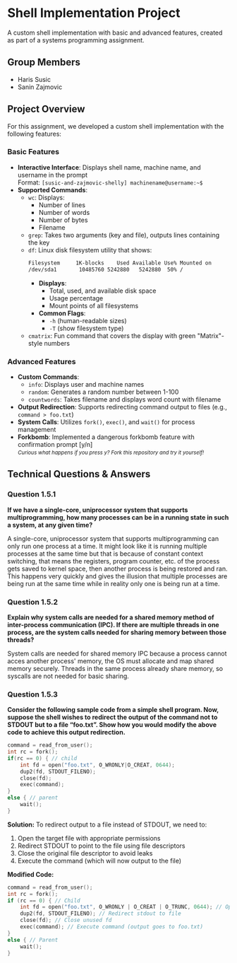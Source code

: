 # Shell Implementation Project

A custom shell implementation with basic and advanced features, created as part of a systems programming assignment.

## Group Members
- Haris Susic
- Sanin Zajmovic

## Project Overview
For this assignment, we developed a custom shell implementation with the following features:

### Basic Features
- **Interactive Interface**: Displays shell name, machine name, and username in the prompt  
  Format: `[susic-and-zajmovic-shelly] machinename@username:~$`
- **Supported Commands**:
  - `wc`: Displays:
    - Number of lines
    - Number of words
    - Number of bytes
    - Filename
  - `grep`: Takes two arguments (key and file), outputs lines containing the key
  - `df`: Linux disk filesystem utility that shows:
      ```bash
      Filesystem     1K-blocks    Used Available Use% Mounted on
      /dev/sda1       10485760 5242880   5242880  50% /
      ```
      - **Displays**:
        - Total, used, and available disk space
        - Usage percentage
        - Mount points of all filesystems
      - **Common Flags**:
        - `-h` (human-readable sizes)
        - `-T` (show filesystem type)
  - `cmatrix`: Fun command that covers the display with green "Matrix"-style numbers

### Advanced Features
- **Custom Commands**:
  - `info`: Displays user and machine names
  - `random`: Generates a random number between 1-100
  - `countwords`: Takes filename and displays word count with filename
- **Output Redirection**: Supports redirecting command output to files (e.g., `command > foo.txt`)
- **System Calls**: Utilizes `fork()`, `exec()`, and `wait()` for process management
- **Forkbomb**: Implemented a dangerous forkbomb feature with confirmation prompt [y/n]  
  <small>*Curious what happens if you press y? Fork this repository and try it yourself!*</small>

## Technical Questions & Answers

### Question 1.5.1
**If we have a single-core, uniprocessor system that supports multiprogramming,
how many processes can be in a running state in such a system, at any given time?**

A single-core, uniprocessor system that supports multiprogramming can only run one process at a time. It might look like it is running multiple processes at the same time but that is because of constant context switching, that means the registers, program counter, etc. of the process gets saved to kernel space, then another process is being restored and ran. This happens very quickly and gives the illusion that multiple processes are being run at the same time while in reality only one is being run at a time.


### Question 1.5.2
**Explain why system calls are needed for a shared memory method of
inter-process communication (IPC). If there are multiple threads in one process, are the system
calls needed for sharing memory between those threads?**

System calls are needed for shared memory IPC because a process cannot acces another process' memory, the OS must allocate and map shared memory securely. Threads in the same process already share memory, so syscalls are not needed for basic sharing.

### Question 1.5.3
**Consider the following sample code from a simple shell program. Now,
suppose the shell wishes to redirect the output of the command not to STDOUT but to a file
“foo.txt”. Show how you would modify the above code to achieve this output redirection.**

```c
command = read_from_user();
int rc = fork();
if(rc == 0) { // child
    int fd = open("foo.txt", O_WRONLY|O_CREAT, 0644);
    dup2(fd, STDOUT_FILENO);
    close(fd);
    exec(command);
}
else { // parent
    wait();
}
```
**Solution:**
To redirect output to a file instead of STDOUT, we need to:
1. Open the target file with appropriate permissions
2. Redirect STDOUT to point to the file using file descriptors
3. Close the original file descriptor to avoid leaks
4. Execute the command (which will now output to the file)

**Modified Code:**
```c
command = read_from_user();
int rc = fork();
if (rc == 0) { // Child
    int fd = open("foo.txt", O_WRONLY | O_CREAT | O_TRUNC, 0644); // Open file
    dup2(fd, STDOUT_FILENO); // Redirect stdout to file
    close(fd); // Close unused fd
    exec(command); // Execute command (output goes to foo.txt)
}
else { // Parent
    wait();
}
```
